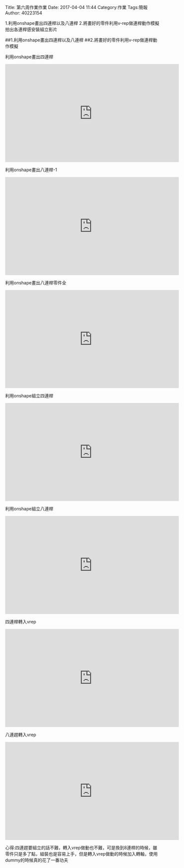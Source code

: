 Title: 第六周作業作業
Date: 2017-04-04 11:44
Category:作業
Tags:簡報
Author: 40223154


1.利用onshape畫出四連桿以及八連桿
2.將畫好的零件利用v-rep做連桿動作模擬
拍出各連桿感安裝組立影片


<!-- PELICAN_END_SUMMARY -->

##1.利用onshape畫出四連桿以及八連桿
##2.將畫好的零件利用v-rep做連桿動作模擬

利用onshape畫出四連桿

<iframe width="560" height="315" src="https://www.youtube.com/embed/lQZtbUDFbcw" frameborder="0" allowfullscreen></iframe>

利用onshape畫出八連桿-1

<iframe width="560" height="315" src="https://www.youtube.com/embed/GCScy2cTQzY" frameborder="0" allowfullscreen></iframe>

利用onshape畫出八連桿零件全

<iframe width="560" height="315" src="https://www.youtube.com/embed/odod9yDii2k" frameborder="0" allowfullscreen></iframe>


利用onshape組立四連桿

<iframe width="560" height="315" src="https://www.youtube.com/embed/-Urwwwu-QIQ" frameborder="0" allowfullscreen></iframe>


利用onshape組立八連桿

<iframe width="560" height="315" src="https://www.youtube.com/embed/5jd1lyBWcv0" frameborder="0" allowfullscreen></iframe>

四連桿轉入vrep

<iframe width="560" height="315" src="https://www.youtube.com/embed/AVuu0LNZgJs" frameborder="0" allowfullscreen></iframe>

八連趕轉入vrep

<iframe width="560" height="315" src="https://www.youtube.com/embed/6q6JAIPigk8" frameborder="0" allowfullscreen></iframe>

心得:四連趕要組立的話不難，轉入vrep做動也不難，可是換到8連桿的時候，雖零件只是多了點，組裝也是容易上手，但是轉入vrep做動的時候加入轉軸，使用dummy的時候真的花了一番功夫


